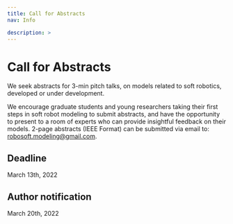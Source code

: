 ```yaml
---
title: Call for Abstracts
nav: Info

description: > 
---
```


# Call for Abstracts

We seek abstracts for 3-min pitch talks, on models related to soft robotics, developed or under development. 

We encourage graduate students and young researchers taking their first steps in soft robot modeling to submit abstracts, and have the opportunity to present to a room of experts who can provide insightful feedback on their models. 
2-page abstracts (IEEE Format) can be submitted via email to: robosoft.modeling@gmail.com. 

## Deadline
March 13th, 2022

## Author notification
March 20th, 2022
